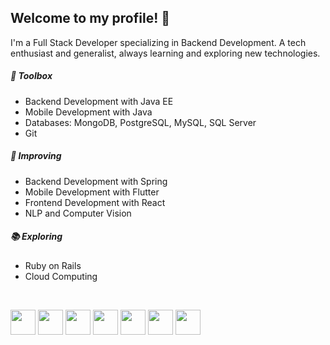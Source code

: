 ## Welcome to my profile! 👋  
I'm a Full Stack Developer specializing in Backend Development. A tech enthusiast and generalist, always learning and exploring new technologies.

##### 🧰 Toolbox
- Backend Development with Java EE  
- Mobile Development with Java  
- Databases: MongoDB, PostgreSQL, MySQL, SQL Server  
- Git

##### 🚀 Improving
- Backend Development with Spring  
- Mobile Development with Flutter  
- Frontend Development with React  
- NLP and Computer Vision

##### 📚 Exploring
- Ruby on Rails  
- Cloud Computing

<br>

<p align="left">
  <img src="https://cdn.jsdelivr.net/gh/devicons/devicon/icons/java/java-original.svg" width="40" height="40"/>
  <img src="https://cdn.jsdelivr.net/gh/devicons/devicon/icons/spring/spring-original.svg" width="40" height="40"/>
  <img src="https://cdn.jsdelivr.net/gh/devicons/devicon/icons/flutter/flutter-original.svg" width="40" height="40"/>
  <img src="https://cdn.jsdelivr.net/gh/devicons/devicon/icons/react/react-original.svg" width="40" height="40"/>
  <img src="https://cdn.jsdelivr.net/gh/devicons/devicon/icons/pytorch/pytorch-original.svg" width="40" height="40"/>
  <img src="https://cdn.jsdelivr.net/gh/devicons/devicon/icons/tensorflow/tensorflow-original.svg" width="40" height="40"/>
  <img src="https://cdn.jsdelivr.net/gh/devicons/devicon/icons/keras/keras-original.svg" width="40" height="40"/>
</p>
